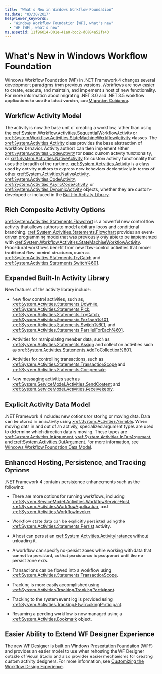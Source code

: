 ```yaml
---
title: "What's New in Windows Workflow Foundation"
ms.date: "03/30/2017"
helpviewer_keywords: 
  - "Windows Workflow Foundation [WF], what's new"
  - "WF [WF], what's new"
ms.assetid: 11f96014-001e-41a0-bcc2-d0684a52fa43
---
```

# What's New in Windows Workflow Foundation

Windows Workflow Foundation (WF) in .NET Framework 4 changes several development paradigms from previous versions. Workflows are now easier to create, execute, and maintain, and implement a host of new functionality. For more information about migrating .NET 3.0 and .NET 3.5 workflow applications to use the latest version, see [Migration Guidance](migration-guidance.md).  
  
## Workflow Activity Model  
 The activity is now the base unit of creating a workflow, rather than using the <xref:System.Workflow.Activities.SequentialWorkflowActivity> or <xref:System.Workflow.Activities.StateMachineWorkflowActivity> classes. The <xref:System.Activities.Activity> class provides the base abstraction of workflow behavior. Activity authors can then implement either <xref:System.Activities.CodeActivity> for basic custom activity functionality, or <xref:System.Activities.NativeActivity> for custom activity functionality that uses the breadth of the runtime. <xref:System.Activities.Activity> is a class used by activity authors to express new behaviors declaratively in terms of other <xref:System.Activities.NativeActivity>, <xref:System.Activities.CodeActivity>, <xref:System.Activities.AsyncCodeActivity>, or <xref:System.Activities.DynamicActivity> objects, whether they are custom-developed or included in the [Built-In Activity Library](net-framework-4-5-built-in-activity-library.md).  
  
## Rich Composite Activity Options  
 <xref:System.Activities.Statements.Flowchart> is a powerful new control flow activity that allows authors to model arbitrary loops and conditional branching. <xref:System.Activities.Statements.Flowchart> provides an event-driven programming model that was previously only able to be implemented with <xref:System.Workflow.Activities.StateMachineWorkflowActivity>. Procedural workflows benefit from new flow-control activities that model traditional flow-control structures, such as <xref:System.Activities.Statements.TryCatch> and <xref:System.Activities.Statements.Switch%601>.  
  
## Expanded Built-In Activity Library  
 New features of the activity library include:  
  
- New flow control activities, such as, <xref:System.Activities.Statements.DoWhile>, <xref:System.Activities.Statements.Pick>, <xref:System.Activities.Statements.TryCatch>, <xref:System.Activities.Statements.ForEach%601>, <xref:System.Activities.Statements.Switch%601>, and <xref:System.Activities.Statements.ParallelForEach%601>.  
  
- Activities for manipulating member data, such as <xref:System.Activities.Statements.Assign> and collection activities such as <xref:System.Activities.Statements.AddToCollection%601>.  
  
- Activities for controlling transactions, such as <xref:System.Activities.Statements.TransactionScope> and <xref:System.Activities.Statements.Compensate>.  
  
- New messaging activities such as <xref:System.ServiceModel.Activities.SendContent> and <xref:System.ServiceModel.Activities.ReceiveReply>.  
  
## Explicit Activity Data Model  
 .NET Framework 4 includes new options for storing or moving data. Data can be stored in an activity using <xref:System.Activities.Variable>. When moving data in and out of an activity, specialized argument types are used to determine which direction data is moving. These types are <xref:System.Activities.InArgument>, <xref:System.Activities.InOutArgument>, and <xref:System.Activities.OutArgument>. For more information, see [Windows Workflow Foundation Data Model](data-model.md).  
  
## Enhanced Hosting, Persistence, and Tracking Options  
 .NET Framework 4 contains persistence enhancements such as the following:  
  
- There are more options for running workflows, including <xref:System.ServiceModel.Activities.WorkflowServiceHost>, <xref:System.Activities.WorkflowApplication>, and <xref:System.Activities.WorkflowInvoker>.  
  
- Workflow state data can be explicitly persisted using the <xref:System.Activities.Statements.Persist> activity.  
  
- A host can persist an <xref:System.Activities.ActivityInstance> without unloading it.  
  
- A workflow can specify no-persist zones while working with data that cannot be persisted, so that persistence is postponed until the no-persist zone exits.  
  
- Transactions can be flowed into a workflow using <xref:System.Activities.Statements.TransactionScope>.  
  
- Tracking is more easily accomplished using <xref:System.Activities.Tracking.TrackingParticipant>.  
  
- Tracking to the system event log is provided using <xref:System.Activities.Tracking.EtwTrackingParticipant>.  
  
- Resuming a pending workflow is now managed using a <xref:System.Activities.Bookmark> object.  
  
## Easier Ability to Extend WF Designer Experience  
 The new WF Designer is built on Windows Presentation Foundation (WPF) and provides an easier model to use when rehosting the WF Designer outside of Visual Studio and also provides easier mechanisms for creating custom activity designers. For more information, see [Customizing the Workflow Design Experience](customizing-the-workflow-design-experience.md).
